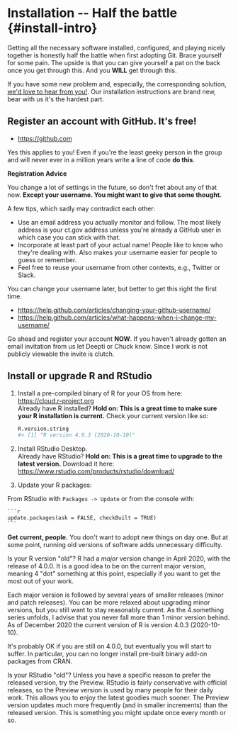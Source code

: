 # Installation -- Half the battle {#install-intro}

Getting all the necessary software installed, configured, and playing nicely
together is honestly half the battle when first adopting Git. Brace yourself for
some pain. The upside is that you can give yourself a pat on the back once you
get through this. And you __WILL__ get through this.

If you have some new problem and, especially, the corresponding solution, 
[we'd love to hear from you!](https://github.com/ibecav/happy-git-with-r). 
Our installation instructions are brand new, bear with us it's the hardest
part.

## Register an account with GitHub. It's free!

  * <https://github.com>
  
Yes this applies to you! Even if you're the least geeky person in the group and
will never ever in a million years write a line of code **do this**.

**Registration Advice**

You change a lot of settings in the future, so don't fret about any of that now.
**Except your username. You might want to give that some thought.**

A few tips, which sadly may contradict each other:

  * Use an email address you actually monitor and follow. The 
    most likely address is your ct.gov address unless you're
    already a GitHub user in which case you can stick with that.
  * Incorporate at least part of your actual name! People like to know who
    they're dealing with. Also makes your username easier for people to guess or
    remember.
  * Feel free to reuse your username from other contexts, e.g., Twitter or Slack.

You can change your username later, but better to get this right the first time.

  * <https://help.github.com/articles/changing-your-github-username/>
  * <https://help.github.com/articles/what-happens-when-i-change-my-username/>

Go ahead and register your account **NOW**. If you haven't already gotten an
email invitation from us let Deepti or Chuck know. Since I work is not publicly
viewable the invite is clutch.

## Install or upgrade R and RStudio



1. Install a pre-compiled binary of R for your OS from here:  
    <https://cloud.r-project.org>  
    Already have R installed? **Hold on: This is a great time to make sure your R installation is current.** Check your current version like so:
    
    ```r
    R.version.string
    #> [1] "R version 4.0.3 (2020-10-10)"
    ```
1. Install RStudio Desktop.  
   Already have RStudio? **Hold on: This is a great time to upgrade to the latest version.** Download it here:  
    <https://www.rstudio.com/products/rstudio/download/>
1. Update your R packages:

From RStudio with `Packages -> Update` or from the console with:

    
    ```r
    update.packages(ask = FALSE, checkBuilt = TRUE)
    ```

**Get current, people.** You don't want to adopt new things on day one. But at
some point, running old versions of software adds unnecessary difficulty.

Is your R version "old"? R had a *major* version change in April 2020, with the
release of 4.0.0. It is a good idea to be on the current major version, meaning
4 "dot" something at this point, especially if you want to get the most out of your
work.

Each major version is followed by several years of smaller releases (minor and
patch releases). You can be more relaxed about upgrading minor versions, but you
still want to stay reasonably current. As the 4.something series unfolds, I
advise that you never fall more than 1 minor version behind.  As of December
2020 the current version of R is version 4.0.3 (2020-10-10).

It's probably OK if you are still on 4.0.0, but eventually you will
start to suffer. In particular, you can no longer install pre-built binary
add-on packages from CRAN.

Is your RStudio "old"? Unless you have a specific reason to prefer the released
version, try the Preview. RStudio is fairly conservative with official releases,
so the Preview version is used by many people for their daily work. This allows
you to enjoy the latest goodies much sooner. The Preview version updates much
more frequently (and in smaller increments) than the released version. This is
something you might update once every month or so.
